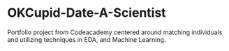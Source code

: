 # OKCupid-Date-A-Scientist
 Portfolio project from Codeacademy centered around matching individuals and utilizing techniques in EDA, and Machine Learning.
